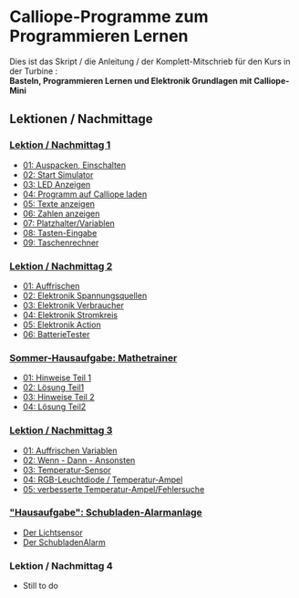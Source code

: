 # Calliope-Programme zum Programmieren Lernen
    
Dies ist das Skript / die Anleitung / der Komplett-Mitschrieb für den Kurs in der Turbine :  
__Basteln, Programmieren Lernen und Elektronik Grundlagen mit Calliope-Mini__
    

## Lektionen / Nachmittage

### [Lektion / Nachmittag  1](01_Tag1)

* [01: Auspacken, Einschalten](01_Tag1/01_01_Auspacken-Einschalten)
* [02: Start Simulator](01_Tag1/01_02_Start_Simulator)
* [03: LED Anzeigen](01_Tag1/01_03_LED_Anzeigen)
* [04: Programm auf Calliope laden](01_Tag1/01_04_Programm_Auf_Calliope_Laden)
* [05: Texte anzeigen](01_Tag1/01_05_Texte_Anzeigen)
* [06: Zahlen anzeigen](01_Tag1/01_06_Zahlen_Anzeigen)
* [07: Platzhalter/Variablen](01_Tag1/01_07_Platzhalter)
* [08: Tasten-Eingabe](01_Tag1/01_08_TastenEingabe)
* [09: Taschenrechner](01_Tag1/01_09_Taschenrechner)

### [Lektion / Nachmittag  2](02_Tag2)

* [01: Auffrischen](02_Tag2/02_01_Auffrischen/README.md)
* [02: Elektronik Spannungsquellen](02_Tag2/02_02_Elektronik_Spannungsquelle/README.md)
* [03: Elektronik Verbraucher](02_Tag2/02_03_Elektronik_Verbraucher/README.md)
* [04: Elektronik Stromkreis](02_Tag2/02_04_Elektronik_Stromkreis/README.md)
* [05: Elektronik Action](02_Tag2/02_05_Elektronik_Action/README.md)
* [06: BatterieTester](02_Tag2/02_06_BatterieTester/README.md)

### [Sommer-Hausaufgabe: Mathetrainer](03_Sommer)

* [01: Hinweise Teil 1](03_Sommer/03_01_Teil1_Hinweise/README.md)
* [02: Lösung Teil1](03_Sommer/03_02_Teil1_Loesung/README.md)
* [03: Hinweise Teil 2](03_Sommer/03_03_Teil2_Hinweise/README.md)
* [04: Lösung Teil2](03_Sommer/03_04_Teil2_Loesung/README.md)
 

### [Lektion / Nachmittag  3](04_Tag3)

* [01: Auffrischen Variablen](04_Tag3/04_01_Auffrischen/README.md)
* [02: Wenn - Dann - Ansonsten](04_Tag3/04_02_Wenn-Dann/README.md)
* [03: Temperatur-Sensor](04_Tag3/04_03_TemperaturSensor/README.md)
* [04: RGB-Leuchtdiode / Temperatur-Ampel](04_Tag3/04_04_TemperaturAmpel/README.md)
* [05: verbesserte Temperatur-Ampel/Fehlersuche](04_Tag3/04_05_TemperaturAmpelBesser/README.md)

### ["Hausaufgabe": Schubladen-Alarmanlage](05_Tag3_Nachlese)

* [Der Lichtsensor](05_Tag3_Nachlese/05_01_LichtSensor/README.md)
* [Der SchubladenAlarm](05_Tag3_Nachlese/05_02_SchubladenAlarm/README.md)


### Lektion / Nachmittag  4

- Still to do


